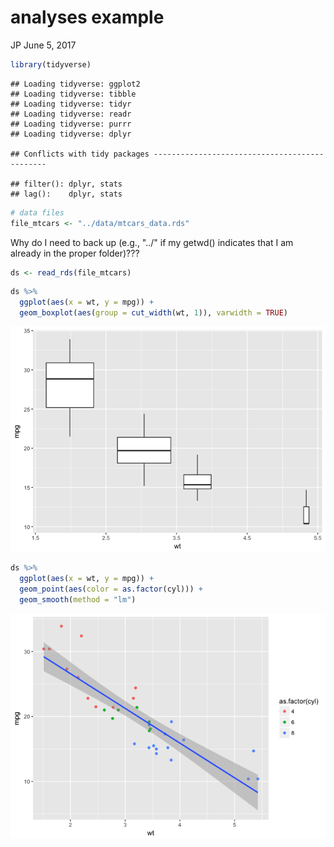 analyses example
================
JP
June 5, 2017

``` r
library(tidyverse)
```

    ## Loading tidyverse: ggplot2
    ## Loading tidyverse: tibble
    ## Loading tidyverse: tidyr
    ## Loading tidyverse: readr
    ## Loading tidyverse: purrr
    ## Loading tidyverse: dplyr

    ## Conflicts with tidy packages ----------------------------------------------

    ## filter(): dplyr, stats
    ## lag():    dplyr, stats

``` r
# data files
file_mtcars <- "../data/mtcars_data.rds"
```

Why do I need to back up (e.g., "../" if my getwd() indicates that I am already in the proper folder)???

``` r
ds <- read_rds(file_mtcars)
```

``` r
ds %>% 
  ggplot(aes(x = wt, y = mpg)) +
  geom_boxplot(aes(group = cut_width(wt, 1)), varwidth = TRUE)
```

![](analyses_example_files/figure-markdown_github/unnamed-chunk-3-1.png)

``` r
ds %>% 
  ggplot(aes(x = wt, y = mpg)) +
  geom_point(aes(color = as.factor(cyl))) + 
  geom_smooth(method = "lm")
```

![](analyses_example_files/figure-markdown_github/unnamed-chunk-4-1.png)

